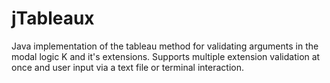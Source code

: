 # jTableaux

Java implementation of the tableau method for validating arguments in the modal logic K and it's extensions. Supports multiple extension validation at once and user input via a text file or terminal interaction. 

